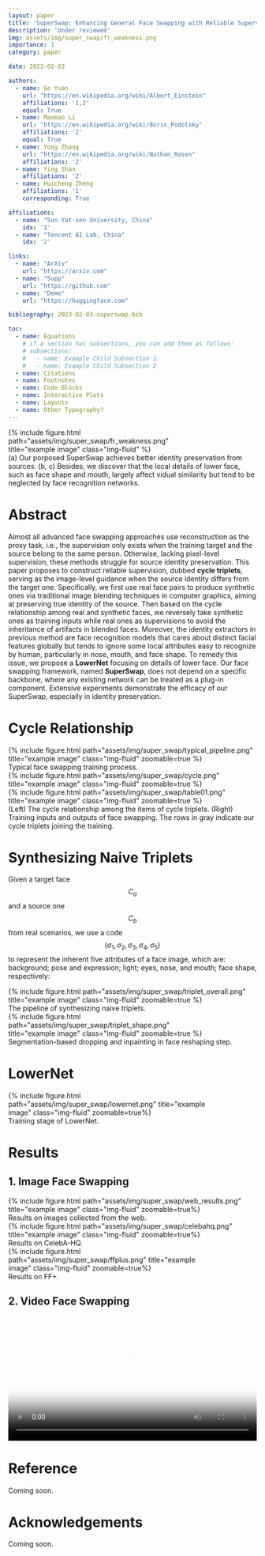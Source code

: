 ```yaml
---
layout: paper
title: 'SuperSwap: Enhancing General Face Swapping with Reliable Supervision'
description: 'Under reviewed'
img: assets/img/super_swap/fr_weakness.png
importance: 1
category: paper

date: 2023-02-03

authors:
  - name: Ge Yuan
    url: "https://en.wikipedia.org/wiki/Albert_Einstein"
    affiliations: '1,2'
    equal: True
  - name: Maomao Li
    url: "https://en.wikipedia.org/wiki/Boris_Podolsky"
    affiliations: '2'
    equal: True
  - name: Yong Zhang
    url: "https://en.wikipedia.org/wiki/Nathan_Rosen"
    affiliations: '2'
  - name: Ying Shan
    affiliations: '2'
  - name: Huicheng Zheng
    affiliations: '1'
    corresponding: True

affiliations:
  - name: "Sun Yat-sen University, China"
    idx: '1'
  - name: "Tencent AI Lab, China"
    idx: '2'

links:
  - name: "ArXiv"
    url: "https://arxiv.com"
  - name: "Supp"
    url: "https://github.com"
  - name: "Demo"
    url: "https://huggingface.com"

bibliography: 2023-02-03-superswap.bib

toc:
  - name: Equations
    # if a section has subsections, you can add them as follows:
    # subsections:
    #   - name: Example Child Subsection 1
    #   - name: Example Child Subsection 2
  - name: Citations
  - name: Footnotes
  - name: Code Blocks
  - name: Interactive Plots
  - name: Layouts
  - name: Other Typography?
---
```


<div class="centered"  style="width:80%">
  {% include figure.html path="assets/img/super_swap/fr_weakness.png" title="example image" class="img-fluid" %}
</div>
<div class="caption">
    (a) Our porposed SuperSwap achieves better identity preservation from sources. (b, c) Besides, we discover that the local details of lower face, such as face shape and mouth, largely affect vidual similarity but tend to be neglected by face recognition networks.
</div>

<h1>Abstract</h1>

Almost all advanced face swapping approaches use reconstruction as the proxy task, i.e., the supervision only exists when the training target and the source belong to the same person. Otherwise, lacking pixel-level supervision, these methods struggle for source identity preservation. This paper proposes to construct reliable supervision, dubbed **cycle triplets**, serving as the image-level guidance when the source identity differs from the target one. Specifically, we first use real face pairs to produce synthetic ones via traditional image blending techniques in computer graphics, aiming at preserving true identity of the source. Then based on the cycle relationship among real and synthetic faces, we reversely take synthetic ones as training inputs while real ones as supervisions to avoid the inheritance of artifacts in blended faces. Moreover, the identity extractors in previous method are face recognition models that cares about distinct facial features globally but tends to ignore some local attributes easy to recognize by human, particularly in nose, mouth, and face shape. To remedy this issue, we propose a **LowerNet** focusing on details of lower face. Our face swapping framework, named **SuperSwap**, does not depend on a specific backbone, where any existing network can be treated as a plug-in component. Extensive experiments demonstrate the efficacy of our SuperSwap, especially in identity preservation.

<h1>Cycle Relationship</h1>

<div class="row">
    <div class="col-sm mt-3 mt-md-0">
        {% include figure.html path="assets/img/super_swap/typical_pipeline.png" title="example image" class="img-fluid" zoomable=true %}
    </div>
</div>
<div class="caption">
    Typical face swapping training process.
</div>

<div class="row">
    <div class="col-sm mt-3 mt-md-0">
        {% include figure.html path="assets/img/super_swap/cycle.png" title="example image" class="img-fluid" zoomable=true %}
    </div>
    <div class="col-sm mt-3 mt-md-0">
        {% include figure.html path="assets/img/super_swap/table01.png" title="example image" class="img-fluid" zoomable=true %}
    </div>
</div>
<div class="caption">
    (Left) The cycle relationship among the items of cycle triplets. (Right) Training inputs and outputs of face swapping. The rows in gray indicate our cycle triplets joining the training.
</div>

<h1>Synthesizing Naive Triplets </h1>

Given a target face $$C_a$$ and a source one $$C_b$$ from real scenarios, we use a code $$(\sigma_1, \sigma_2, \sigma_3, \sigma_4, \sigma_5)$$ to represent the inherent five attributes of a face image, which are: background; pose and expression; light; eyes, nose, and mouth; face shape, respectively:
<div class="row">
    <div class="col-sm mt-3 mt-md-0">
        {% include figure.html path="assets/img/super_swap/triplet_overall.png" title="example image" class="img-fluid" zoomable=true %}
    </div>
</div>
<div class="caption">
    The pipeline of synthesizing naive triplets.
</div>

<div class="row mt-5 centered" style="max-width:80%">
    <div class="col-sm mt-5 mt-md-0">
        {% include figure.html path="assets/img/super_swap/triplet_shape.png" title="example image" class="img-fluid" zoomable=true %}
    </div>
</div>
<div class="caption">
    Segmentation-based dropping and inpainting in face reshaping step.
</div>

<h1>LowerNet</h1>

<div class="row mt-3 centered" style="max-width:80%">
    <div class="col-sm mt-3 mt-md-0">
        {% include figure.html path="assets/img/super_swap/lowernet.png" title="example image" class="img-fluid" zoomable=true%}
    </div>
</div>
<div class="caption">
    Training stage of LowerNet.
</div>

<h1>Results</h1>

<h2>1. Image Face Swapping</h2>

<div class="col-sm mt-3 mt-md-0 centered">
    {% include figure.html path="assets/img/super_swap/web_results.png" title="example image" class="img-fluid" zoomable=true%}
</div>
<div class="caption">
    Results on images collected from the web.
</div>

<div class="col-sm mt-3 mt-md-0 centered">
    {% include figure.html path="assets/img/super_swap/celebahq.png" title="example image" class="img-fluid" zoomable=true%}
</div>
<div class="caption">
    Results on CelebA-HQ.
</div>

<div class="col-sm mt-3 mt-md-0 centered" style="max-width:80%">
    {% include figure.html path="assets/img/super_swap/ffplus.png" title="example image" class="img-fluid" zoomable=true%}
</div>
<div class="caption">
    Results on FF+.
</div>

<h2>2. Video Face Swapping</h2>

<p style="text-align: center;">
    <video width="100%" poster="/assets/img/super_swap/demo_poster.jpg" controls>
        <source src="/assets/img/super_swap/demo.mp4" type="video/mp4">
        <object data="/assets/img/super_swap/demo.mp4" width="100%" >
          <embed src="/assets/img/super_swap/demo.mp4" width="100%" >
        </object>
    </video>
</p>

<h1>Reference</h1>

Coming soon.

<h1>Acknowledgements</h1>

Coming soon.
